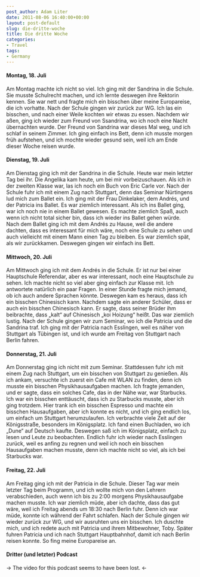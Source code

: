 ```yaml
---
post_author: Adam Liter
date: 2011-08-06 16:40:00+00:00
layout: post-default
slug: die-dritte-woche
title: Die dritte Woche
categories:
- Travel
tags:
- Germany
---
```


#### Montag, 18. Juli
Am Montag machte ich nicht so viel. Ich ging mit der Sandrina in die Schule. Sie musste Schulrecht machen, und ich lernte deswegen ihre Rektorin kennen. Sie war nett und fragte mich ein bisschen über meine Europareise, die ich vorhatte. Nach der Schule gingen wir zurück zur WG. Ich las ein bisschen, und nach einer Weile kochten wir etwas zu essen. Nachdem wir aßen, ging ich wieder zum Freund von Ssandrina, wo ich noch eine Nacht übernachten wurde. Der Freund von Sandrina war dieses Mal weg, und ich schlaf in seinem Zimmer. Ich ging einfach ins Bett, denn ich musste morgen früh aufstehen, und ich mochte wieder gesund sein, weil ich am Ende dieser Woche reisen wurde.

#### Dienstag, 19. Juli
Am Dienstag ging ich mit der Sandrina in die Schule. Heute war mein letzter Tag bei ihr. Die Angelika kam heute, um bei mir vorbeizuschauen. Als ich in der zweiten Klasse war, las ich noch ein Buch von Eric Carle vor. Nach der Schule fuhr ich mit einem Zug nach Stuttgart, denn das Seminar Nürtingens lud mich zum Ballet ein. Ich ging mit der Frau Dinkelaker, dem Andrés, und der Patricia ins Ballet. Es war ziemlich interessant. Als ich ins Ballet ging, war ich noch nie in einem Ballet gewesen. Es machte ziemlich Spaß, auch wenn ich nicht total sicher bin, dass ich wieder ins Ballet gehen würde. Nach dem Ballet ging ich mit dem Andrés zu Hause, weil die andere dachten, dass es interessant für mich wäre, noch eine Schule zu sehen und auch vielleicht mit einem Mann einen Tag zu bleiben. Es war ziemlich spät, als wir zurückkamen. Deswegen gingen wir einfach ins Bett.

#### Mittwoch, 20. Juli
Am Mittwoch ging ich mit dem Andrés in die Schule. Er ist nur bei einer Hauptschule Referendar, aber es war interessant, noch eine Hauptschule zu sehen. Ich machte nicht so viel aber ging einfach zur Klasse mit. Ich antwortete natürlich ein paar Fragen. In einer Stunde fragte mich jemand, ob ich auch andere Sprachen könnte. Deswegen kam es heraus, dass ich ein bisschen Chinesisch kann. Nachdem sagte ein anderer Schüler, dass er auch ein bisschen Chinesisch kann. Er sagte, dass seiner Brüder ihm beibrachte, dass „kalt“ auf Chinesisch „koi Hoizung“ heißt. Das war ziemlich lustig. Nach der Schule gingen wir zum Seminar, wo ich die Patricia und die Sandrina traf. Ich ging mit der Patricia nach Esslingen, weil es näher von Stuttgart als Tübingen ist, und ich wurde am Freitag von Stuttgart nach Berlin fahren.

#### Donnerstag, 21. Juli
Am Donnerstag ging ich nicht mit zum Seminar. Stattdessen fuhr ich mit einem Zug nach Stuttgart, um ein bisschen von Stuttgart zu genießen. Als ich ankam, versuchte ich zuerst ein Cafe mit WLAN zu finden, denn ich musste ein bisschen Physikhausaufgaben machen. Ich fragte jemanden, und er sagte, dass ein solches Cafe, das in der Nähe war, war Starbucks. Ich war ein bisschen enttäuscht, dass ich zu Starbucks musste, aber ich ging trotzdem. Hier trank ich ein bisschen Espresso und machte ein bisschen Hausaufgaben, aber ich konnte es nicht, und ich ging endlich los, um einfach um Stuttgart herumzulaufen. Ich verbrachte viele Zeit auf der Königsstraße, besonders im Königsplatz. Ich fand einen Buchladen, wo ich „Dune“ auf Deutsch kaufte. Deswegen saß ich im Königsplatz, einfach zu lesen und Leute zu beobachten. Endlich fuhr ich wieder nach Esslingen zurück, weil es anfing zu regnen und weil ich noch ein bisschen Hausaufgaben machen musste, denn ich machte nicht so viel, als ich bei Starbucks war.

#### Freitag, 22. Juli
Am Freitag ging ich mit der Patricia in die Schule. Dieser Tag war mein letzter Tag beim Programm, und ich wollte mich von den Lehrern verabschieden, auch wenn ich bis zu 2:00 morgens Physikhausaufgabe machen musste. Ich war ziemlich müde, aber ich dachte, dass das gut wäre, weil ich Freitag abends um 18:30 nach Berlin fuhr. Denn ich war müde, konnte ich während der Fahrt schlafen. Nach der Schule gingen wir wieder zurück zur WG, und wir ausruhten uns ein bisschen. Ich duschte mich, und ich redete auch mit Patricia und ihrem Mitbewohner, Toby. Später fuhren Patricia und ich nach Stuttgart Hauptbahnhof, damit ich nach Berlin reisen konnte. So fing meine Europareise an.

#### Dritter (und letzter) Podcast

-> The video for this podcast seems to have been lost. <-